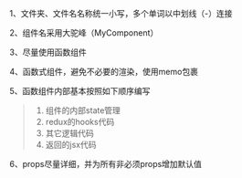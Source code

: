 1、文件夹、文件名名称统一小写，多个单词以中划线（-）连接

2、组件名采用大驼峰（MyComponent）

3、尽量使用函数组件

4、函数式组件，避免不必要的渲染，使用memo包裹

5、函数组件内部基本按照如下顺序编写
> 1. 组件的内部state管理
> 2. redux的hooks代码
> 3. 其它逻辑代码
> 4. 返回的jsx代码

6、props尽量详细，并为所有非必须props增加默认值